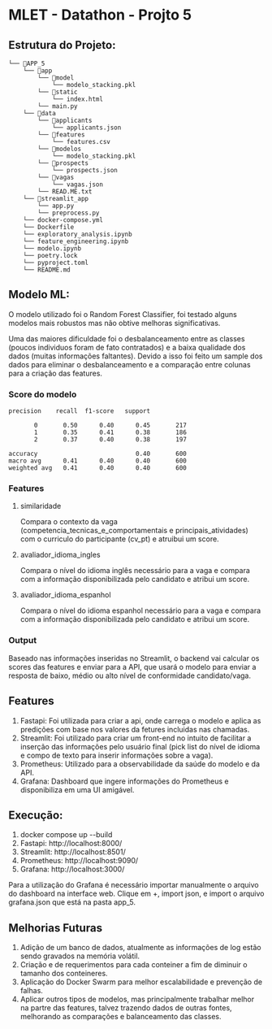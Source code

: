 # MLET - Datathon - Projto 5 

## Estrutura do Projeto:
```
└── 📁APP_5
    └── 📁app
        └── 📁model
            └── modelo_stacking.pkl
        └── 📁static
            └── index.html
        └── main.py
    └── 📁data
        └── 📁applicants
            └── applicants.json
        └── 📁features
            └── features.csv
        └── 📁modelos
            └── modelo_stacking.pkl
        └── 📁prospects
            └── prospects.json
        └── 📁vagas
            └── vagas.json
        └── READ.ME.txt
    └── 📁streamlit_app
        └── app.py
        └── preprocess.py
    └── docker-compose.yml
    └── Dockerfile
    └── exploratory_analysis.ipynb
    └── feature_engineering.ipynb
    └── modelo.ipynb
    └── poetry.lock
    └── pyproject.toml
    └── README.md
```
## Modelo ML:
O modelo utilizado foi o Random Forest Classifier, foi testado alguns modelos mais robustos mas não obtive melhoras significativas.

Uma das maiores dificuldade foi o desbalanceamento entre as classes (poucos individuos foram de fato contratados) e a baixa qualidade dos dados (muitas informações faltantes). Devido a isso foi feito um sample dos dados para eliminar o desbalanceamento e a comparação entre colunas para a criação das features.

### Score do modelo
    precision    recall  f1-score   support

           0       0.50      0.40      0.45       217
           1       0.35      0.41      0.38       186
           2       0.37      0.40      0.38       197

    accuracy                           0.40       600
    macro avg      0.41      0.40      0.40       600
    weighted avg   0.41      0.40      0.40       600

### Features 
1. similaridade

    Compara o contexto da vaga (competencia_tecnicas_e_comportamentais e principais_atividades) com o curriculo do participante (cv_pt) e atruibui um score.
1. avaliador_idioma_ingles

    Compara o nível do idioma inglês necessário para a vaga e compara com a informação disponibilizada pelo candidato e atribui um score.
1. avaliador_idioma_espanhol

    Compara o nível do idioma espanhol necessário para a vaga e compara com a informação disponibilizada pelo candidato e atribui um score.

### Output
Baseado nas informações inseridas no Streamlit, o backend vai calcular os scores das features e enviar para a API, que usará o modelo para enviar a resposta de baixo, médio ou alto nível de conformidade candidato/vaga.

## Features

1. Fastapi: Foi utilizada para criar a api, onde carrega o modelo e aplica as predições com base nos valores da fetures incluidas nas chamadas.
1. Streamlit: Foi utilizado para criar um front-end no intuito de facilitar a inserção das informações pelo usuário final (pick list do nível de idioma e compo de texto para inserir informações sobre a vaga).
1. Prometheus: Utilizado para a observabilidade da saúde do modelo e da API.
1. Grafana: Dashboard que ingere informações do Prometheus e disponibiliza em uma UI amigável.

## Execução:
1. docker compose up --build
1. Fastapi: http://localhost:8000/
1. Streamlit: http://localhost:8501/
1. Prometheus: http://localhost:9090/
1. Grafana: http://localhost:3000/

Para a utilização do Grafana é necessário importar manualmente o arquivo do dashboard na interface web. Clique em +, import json, e import o arquivo grafana.json que está na pasta app_5.

## Melhorias Futuras

1. Adição de um banco de dados, atualmente as informações de log estão sendo gravados na memória volátil.
1. Criação e de requerimentos para cada conteiner a fim de diminuir o tamanho dos conteineres.
1. Aplicação do Docker Swarm para melhor escalabilidade e prevenção de falhas.
1. Aplicar outros tipos de modelos, mas principalmente trabalhar melhor na partre das features, talvez trazendo dados de outras fontes, melhorando as comparações e balanceamento das classes. 